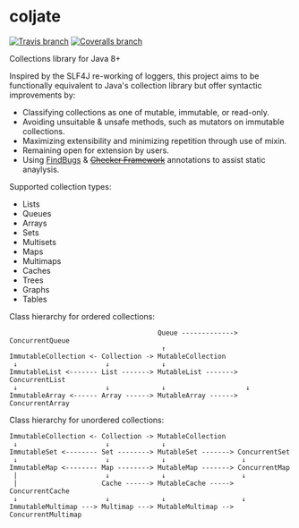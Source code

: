 # coljate

[![Travis branch](https://img.shields.io/travis/ollierob/coljate/master.svg)](https://travis-ci.org/ollierob/coljate)
[![Coveralls branch](https://img.shields.io/coveralls/ollierob/coljate/master.svg)](https://coveralls.io/github/ollierob/coljate?branch=master)

Collections library for Java 8+

Inspired by the SLF4J re-working of loggers, this project aims to be functionally equivalent to Java's collection library but offer syntactic improvements by:

  * Classifying collections as one of mutable, immutable, or read-only.
  * Avoiding unsuitable & unsafe methods, such as mutators on immutable collections.
  * Maximizing extensibility and minimizing repetition through use of mixin.
  * Remaining open for extension by users.
  * Using [FindBugs](http://findbugs.sourceforge.net/) & ~~[Checker Framework](http://types.cs.washington.edu/checker-framework/)~~ annotations to assist static anaylysis.

Supported collection types:

 * Lists
 * Queues
 * Arrays
 * Sets
 * Multisets
 * Maps
 * Multimaps
 * Caches
 * Trees
 * Graphs 
 * Tables

Class hierarchy for ordered collections:

```
                                     Queue -------------> ConcurrentQueue
                                      ↑
ImmutableCollection <- Collection -> MutableCollection
 ↓                      ↓             ↓
ImmutableList <------- List -------> MutableList -------> ConcurrentList
 ↓                      ↓             ↓                    ↓
ImmutableArray <------ Array ------> MutableArray ------> ConcurrentArray
```

Class hierarchy for unordered collections:

```
ImmutableCollection <- Collection -> MutableCollection
 ↓                      ↓             ↓
ImmutableSet <-------- Set --------> MutableSet -------> ConcurrentSet
 ↓                      ↓             ↓                   ↓
ImmutableMap <-------- Map --------> MutableMap -------> ConcurrentMap
 |                      ↓             ↓                   ↓
 |                     Cache ------> MutableCache -----> ConcurrentCache
 ↓                      ↓             ↓                   ↓
ImmutableMultimap ---> Multimap ---> MutableMultimap --> ConcurrentMultimap
```

